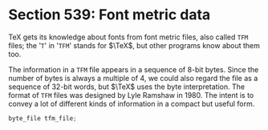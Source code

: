 # Section 539: Font metric data

TeX gets its knowledge about fonts from font metric files, also called `TFM` files; the '`T`' in '`TFM`' stands for $\TeX$, but other programs know about them too.

The information in a `TFM` file appears in a sequence of 8-bit bytes.
Since the number of bytes is always a multiple of 4, we could also regard the file as a sequence of 32-bit words, but $\TeX$ uses the byte interpretation.
The format of `TFM` files was designed by Lyle Ramshaw in 1980.
The intent is to convey a lot of different kinds of information in a compact but useful form.

```c << Global variables >>+=
byte_file tfm_file;
```
